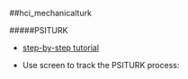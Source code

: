 ##hci_mechanicalturk



#####PSITURK

- [step-by-step tutorial](http://psiturk.readthedocs.io/en/latest/stroop.html#launch-in-amt-sandbox)

- Use screen to track the PSITURK process:
	```
	
	```